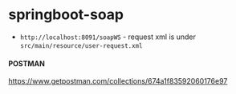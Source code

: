 # springboot-soap

- `http://localhost:8091/soapWS` - request xml is under `src/main/resource/user-request.xml`

#### POSTMAN
https://www.getpostman.com/collections/674a1f83592060176e97
